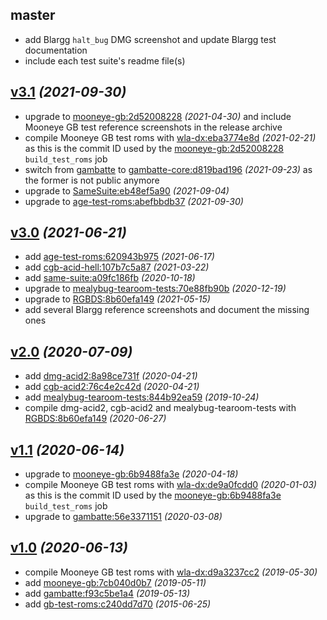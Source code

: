 ## master

- add Blargg `halt_bug` DMG screenshot and update Blargg test documentation
- include each test suite's readme file(s)


## [v3.1](https://github.com/c-sp/gameboy-test-roms/releases/tag/v3.1) *(2021-09-30)*

- upgrade to
  [mooneye-gb:2d52008228](https://github.com/Gekkio/mooneye-gb/tree/2d52008228)
  *(2021-04-30)*
  and include Mooneye GB test reference screenshots in the release archive
- compile Mooneye GB test roms with
  [wla-dx:eba3774e8d](https://github.com/vhelin/wla-dx/tree/eba3774e8d)
  *(2021-02-21)* as this is the commit ID used by the
  [mooneye-gb:2d52008228](https://github.com/Gekkio/mooneye-gb/tree/2d52008228)
  `build_test_roms` job
- switch from
  [gambatte](https://github.com/sinamas/gambatte)
  to
  [gambatte-core:d819bad196](https://github.com/pokemon-speedrunning/gambatte-core/tree/d819bad196)
  *(2021-09-23)*
  as the former is not public anymore
- upgrade to
  [SameSuite:eb48ef5a90](https://github.com/LIJI32/SameSuite/tree/eb48ef5a90)
  *(2021-09-04)*
- upgrade to
  [age-test-roms:abefbbdb37](https://github.com/c-sp/age-test-roms/tree/abefbbdb37)
  *(2021-09-30)*


## [v3.0](https://github.com/c-sp/gameboy-test-roms/releases/tag/v3.0) *(2021-06-21)*

- add
  [age-test-roms:620943b975](https://github.com/c-sp/age-test-roms/tree/620943b975)
  *(2021-06-17)*
- add
  [cgb-acid-hell:107b7c5a87](https://github.com/mattcurrie/cgb-acid-hell/tree/107b7c5a87)
  *(2021-03-22)*
- add
  [same-suite:a09fc186fb](https://github.com/LIJI32/SameSuite/tree/a09fc186fb)
  *(2020-10-18)*
- upgrade to
  [mealybug-tearoom-tests:70e88fb90b](https://github.com/mattcurrie/mealybug-tearoom-tests/tree/70e88fb90b)
  *(2020-12-19)*
- upgrade to
  [RGBDS:8b60efa149](https://github.com/gbdev/rgbds/tree/e970b6d6eb)
  *(2021-05-15)*
- add several Blargg reference screenshots and document the missing ones


## [v2.0](https://github.com/c-sp/gameboy-test-roms/releases/tag/v2.0) *(2020-07-09)*

- add
  [dmg-acid2:8a98ce731f](https://github.com/mattcurrie/dmg-acid2/tree/8a98ce731f)
  *(2020-04-21)*
- add
  [cgb-acid2:76c4e2c42d](https://github.com/mattcurrie/cgb-acid2/tree/76c4e2c42d)
  *(2020-04-21)*
- add
  [mealybug-tearoom-tests:844b92ea59](https://github.com/mattcurrie/mealybug-tearoom-tests/tree/844b92ea59)
  *(2019-10-24)*
- compile dmg-acid2, cgb-acid2 and mealybug-tearoom-tests with
  [RGBDS:8b60efa149](https://github.com/rednex/rgbds/tree/8b60efa149)
  *(2020-06-27)*


## [v1.1](https://github.com/c-sp/gameboy-test-roms/releases/tag/v1.1) *(2020-06-14)*

- upgrade to
  [mooneye-gb:6b9488fa3e](https://github.com/Gekkio/mooneye-gb/tree/6b9488fa3e)
  *(2020-04-18)*
- compile Mooneye GB test roms with
  [wla-dx:de9a0fcdd0](https://github.com/vhelin/wla-dx/tree/de9a0fcdd0)
  *(2020-01-03)* as this is the commit ID used by the
  [mooneye-gb:6b9488fa3e](https://github.com/Gekkio/mooneye-gb/tree/6b9488fa3e)
  `build_test_roms` job
- upgrade to
  [gambatte:56e3371151](https://github.com/sinamas/gambatte/tree/56e3371151)
  *(2020-03-08)*


## [v1.0](https://github.com/c-sp/gameboy-test-roms/releases/tag/v1.0) *(2020-06-13)*

- compile Mooneye GB test roms with
  [wla-dx:d9a3237cc2](https://github.com/vhelin/wla-dx/tree/d9a3237cc2)
  *(2019-05-30)*
- add
  [mooneye-gb:7cb040d0b7](https://github.com/Gekkio/mooneye-gb/tree/7cb040d0b7)
  *(2019-05-11)*
- add
  [gambatte:f93c5be1a4](https://github.com/sinamas/gambatte/tree/f93c5be1a4)
  *(2019-05-13)*
- add
  [gb-test-roms:c240dd7d70](https://github.com/retrio/gb-test-roms/tree/c240dd7d70)
  *(2015-06-25)*
